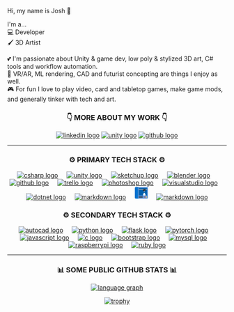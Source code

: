Hi, my name is Josh 👋

I'm a...  
💻 Developer  
🖌️ 3D Artist

💕 I'm passionate about Unity & game dev, low poly & stylized 3D art, C# tools and workflow automation.  
🚀 VR/AR, ML rendering, CAD and futurist concepting are things I enjoy as well.  
🎮 For fun I love to play video, card and tabletop games, make game mods, and generally tinker with tech and art.

<div align="center">
  
  <h3>👇 MORE ABOUT MY WORK 👇</h3>
  
  <a href="https://www.linkedin.com/in/joshua-anderson-9329a3ab/">
  <img src="https://img.shields.io/static/v1?message=LinkedIn&logo=linkedin&label=&color=0077B5&logoColor=white&labelColor=&style=for-the-badge" height="35" alt="linkedin logo" title="My LinkedIn Profile" /></a>

  <a href="https://assetstore.unity.com/publishers/18386">
  <img src="https://img.shields.io/badge/unity_asset_store-%23000000.svg?style=for-the-badge&logo=unity&logoColor=white" height="35" alt="unity logo" title="My Unity Asset Store Products" /></a>

<!--
  <a href="https://lottehime.github.io">
  <img src="https://custom-icon-badges.demolab.com/badge/-portfolio_site-grey?style=for-the-badge&logo=paintbrush&logoColor=white" height="35" alt="portfolio logo" title="My Portfolio" /></a>
-->

  <a href="https://github.com/lottehime?tab=repositories">
  <img src="https://img.shields.io/badge/public_github_repos-%23121011.svg?style=for-the-badge&logo=github&logoColor=white" height="35" alt="github logo" title="My Public GitHub Repos" /></a>

</div>

------

<div align="center">
  <h3>
    ⚙️ PRIMARY TECH STACK ⚙️
  </h3>
  <a href="#"><img src="https://skillicons.dev/icons?i=cs" height="30" alt="csharp logo" title="C# Development" /></a>
  <a href="#"><img width="12" /></a>
  <a href="#"><img src="https://skillicons.dev/icons?i=unity" height="30" alt="unity logo" title="Unity Development" /></a>
  <a href="#"><img width="12" /></a>
  <a href="#"><img src="https://skillicons.dev/icons?i=sketchup" height="30" alt="sketchup logo" title="SketchUp 3D Modeling" /></a>
  <a href="#"><img width="12" /></a>
  <a href="#"><img src="https://skillicons.dev/icons?i=blender" height="30" alt="blender logo" title="Blender Sculpting" /></a>
  <a href="#"><img width="12" /></a>
  <a href="#"><img src="https://skillicons.dev/icons?i=github" height="30" alt="github logo" title="GitHub Management" /></a>
  <a href="#"><img width="12" /></a>
  <a href="#"><img src="https://cdn.simpleicons.org/trello/0052CC" height="30" alt="trello logo" title="Trello Project Management" /></a>
  <a href="#"><img width="12" /></a>
  <a href="#"><img src="https://skillicons.dev/icons?i=ps" height="30" alt="photoshop logo" title="Photoshop" /></a>
  <a href="#"><img width="12" /></a>
  <a href="#"><img src="https://skillicons.dev/icons?i=visualstudio" height="30" alt="visualstudio logo" title="Visual Studio" /></a>
  <a href="#"><img width="12" /></a>
  <a href="#"><img src="https://skillicons.dev/icons?i=dotnet" height="30" alt="dotnet logo" title=".Net Development" /></a>
  <a href="#"><img width="12" /></a>
  <a href="#"><img src="https://skillicons.dev/icons?i=md" height="30" alt="markdown logo" title="Markdown" /></a>
  <a href="#"><img width="12" /></a>
  <a href="#"><img src="https://github.com/lottehime/lottehime/blob/main/3d-printer.png" height="30" alt="markdown logo" title="3D Printing (FDM/SLA)" /></a>
  <a href="#"><img width="12" /></a>
  <a href="#"><img src="https://cdn.simpleicons.org/googledrive/405263" height="30" alt="markdown logo" title="Google Drive" /></a>
  
  <h3>
    ⚙️ SECONDARY TECH STACK ⚙️
  </h3>
  <a href="#"><img src="https://skillicons.dev/icons?i=autocad" height="30" alt="autocad logo" title="AutoCAD &amp; AutoLISP" /></a>
  <a href="#"><img width="12" /></a>
  <a href="#"><img src="https://skillicons.dev/icons?i=py" height="30" alt="python logo" title="Python Development" /></a>
  <a href="#"><img width="12" /></a>
  <a href="#"><img src="https://skillicons.dev/icons?i=flask" height="30" alt="flask logo" title="Flask" /></a>
  <a href="#"><img width="12" /></a>
  <a href="#"><img src="https://skillicons.dev/icons?i=pytorch" height="30" alt="pytorch logo" title="PyTorch for Stable Diffusion" /></a>
  <a href="#"><img width="12" /></a>
  <a href="#"><img src="https://skillicons.dev/icons?i=js" height="30" alt="javascript logo" title="JavaScript" /></a>
  <a href="#"><img width="12" /></a>
  <a href="#"><img src="https://skillicons.dev/icons?i=c" height="30" alt="c logo" title="C Development" /></a>
  <a href="#"><img width="12" /></a>
  <a href="#"><img src="https://skillicons.dev/icons?i=bootstrap" height="30" alt="bootstrap logo" title="Bootstrap" /></a>
  <a href="#"><img width="12" /></a>
  <a href="#"><img src="https://skillicons.dev/icons?i=mysql" height="30" alt="mysql logo" title="MySQL" /></a>
  <a href="#"><img width="12" /></a>
  <a href="#"><img src="https://skillicons.dev/icons?i=raspberrypi" height="30" alt="raspberrypi logo" title="Raspberry Pi IoT" /></a>
  <a href="#"><img width="12" /></a>
  <a href="#"><img src="https://skillicons.dev/icons?i=ruby" height="30" alt="ruby logo" title="Ruby" /></a>

</div>

------

<div align="center">

  <h3>
    📊 SOME PUBLIC GITHUB STATS 📊
  </h3>

  <a href="#">
    <img src="http://github-profile-summary-cards.vercel.app/api/cards/repos-per-language?username=lottehime&theme=dracula" height="130"  alt="language graph"/>
  </a>
    
  [![trophy](https://github-profile-trophy.vercel.app/?username=lottehime&rank=-B,-C,-?&theme=discord&column=-1)](https://github.com/ryo-ma/github-profile-trophy)

<!--
  <a href="#">
  <img src="https://streak-stats.demolab.com?user=lottehime&locale=en&mode=daily&theme=dracula&hide_border=false&border_radius=5" height="150" alt="streak graph" />
  </a>
-->

</div>
